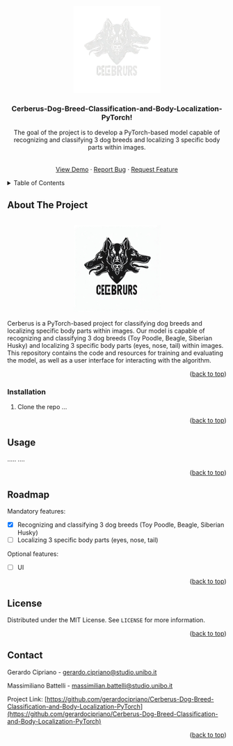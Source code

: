 <!-- Improved compatibility of back to top link: See: https://github.com/othneildrew/Best-README-Template/pull/73 -->

<a name="readme-top"></a>

<!--
*** Thanks for checking out the Best-README-Template. If you have a suggestion
*** that would make this better, please fork the repo and create a pull request
*** or simply open an issue with the tag "enhancement".
*** Don't forget to give the project a star!
*** Thanks again! Now go create something AMAZING! :D
-->

<!-- PROJECT LOGO -->
<br />
<div align="center">
  <a href="https://github.com/gerardocipriano/Cerberus-Dog-Breed-Classification-and-Body-Localization-PyTorch">
    <img src="res/secondLogo.png" alt="Logo" width="200">
  </a>

<h3 align="center">Cerberus-Dog-Breed-Classification-and-Body-Localization-PyTorch!</h3>

  <p align="center">
    The goal of the project is to develop a PyTorch-based model capable of recognizing and classifying 3 dog breeds and localizing 3 specific body parts within images.
    <br />
    <br />
    <br />
    <a href="https://Cerberus-Dog-Breed-Classification-and-Body-Localization-PyTorch.tk/">View Demo</a>
    ·
    <a href="https://github.com/gerardocipriano/Cerberus-Dog-Breed-Classification-and-Body-Localization-PyTorch/issues">Report Bug</a>
    ·
    <a href="https://github.com/gerardocipriano/Cerberus-Dog-Breed-Classification-and-Body-Localization-PyTorch/issues">Request Feature</a>
  </p>
</div>
</div>

<!-- TABLE OF CONTENTS -->
<details>
  <summary>Table of Contents</summary>
  <ol>
    <li>
      <a href="#about-the-project">About The Project</a>
    </li>
    <li>
      <a href="#getting-started">Getting Started</a>
      <ul>
        <li><a href="#installation">Installation</a></li>
      </ul>
    </li>
    <li><a href="#usage">Usage</a></li>
    <li><a href="#roadmap">Roadmap</a></li>
    <li><a href="#license">License</a></li>
    <li><a href="#contact">Contact</a></li>
  </ol>
</details>

<!-- ABOUT THE PROJECT -->

## About The Project

<br />
<div align="center">
  <a href="https://github.com/gerardocipriano/Cerberus-Dog-Breed-Classification-and-Body-Localization-PyTorch">
    <img src="res/cerberus-logo.jpg" alt="Logo" width="200">
  </a>
  <p align="center">
</div>
Cerberus is a PyTorch-based project for classifying dog breeds and localizing specific body parts within images. Our model is capable of recognizing and classifying 3 dog breeds (Toy Poodle, Beagle, Siberian Husky) and localizing 3 specific body parts (eyes, nose, tail) within images. This repository contains the code and resources for training and evaluating the model, as well as a user interface for interacting with the algorithm.

<p align="right">(<a href="#readme-top">back to top</a>)</p>

<!-- GETTING STARTED -->

### Installation

1. Clone the repo
   ...

<p align="right">(<a href="#readme-top">back to top</a>)</p>

<!-- USAGE EXAMPLES -->

## Usage

.....
....

<p align="right">(<a href="#readme-top">back to top</a>)</p>

<!-- ROADMAP -->

## Roadmap

Mandatory features:

- [x] Recognizing and classifying 3 dog breeds (Toy Poodle, Beagle, Siberian Husky)
- [ ] Localizing 3 specific body parts (eyes, nose, tail)

Optional features:

- [ ] UI

<p align="right">(<a href="#readme-top">back to top</a>)</p>

<!-- LICENSE -->

## License

Distributed under the MIT License. See `LICENSE` for more information.

<p align="right">(<a href="#readme-top">back to top</a>)</p>

<!-- CONTACT -->

## Contact

Gerardo Cipriano - gerardo.cipriano@studio.unibo.it <br />

Massimiliano Battelli - massimilian.battelli@studio.unibo.it <br />

Project Link: [https://github.com/gerardocipriano/Cerberus-Dog-Breed-Classification-and-Body-Localization-PyTorch](https://github.com/gerardocipriano/Cerberus-Dog-Breed-Classification-and-Body-Localization-PyTorch)

<p align="right">(<a href="#readme-top">back to top</a>)</p>

<!-- MARKDOWN LINKS & IMAGES -->

[license-url]: https://github.com/gerardocipriano/Cerberus-Dog-Breed-Classification-and-Body-Localization-PyTorchblob/master/LICENSE
[product-screenshot]: res/secondLogo.png

